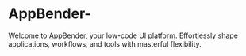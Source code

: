 # AppBender-
Welcome to AppBender, your low-code UI platform. Effortlessly shape applications, workflows, and tools with masterful flexibility.

